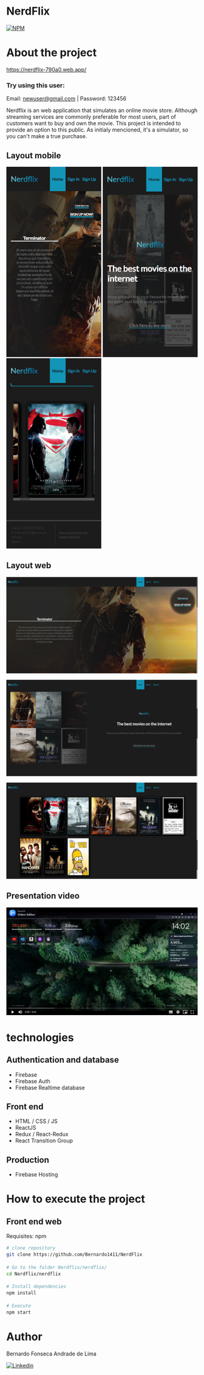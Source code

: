 # NerdFlix
[![NPM](https://img.shields.io/npm/l/react)](https://github.com/Bernardo1411/NerdFlix/blob/master/LICENSE) 

# About the project

https://nerdflix-790a0.web.app/

### Try using this user:
Email: newuser@gmail.com | Password: 123456

Nerdflix is an web application that simulates an online movie store. Although streaming services are commonly preferable for most users, part of customers want to buy and own the movie. This project is intended to provide an option to this public. As initialy mencioned, it's a simulator, so you can't make a true purchase.

## Layout mobile
<img src="https://github.com/Bernardo1411/NerdFlix/blob/master/nerdflix/src/assets/images/pagina_inicial_mobile.png" alt="pagina_inicial_mobile" width="250" height="500" /> <img src="https://github.com/Bernardo1411/NerdFlix/blob/master/nerdflix/src/assets/images/pagina_inicial2_mobile.png" alt="pagina_inicial_mobile" width="250" height="500" /> <img src="https://github.com/Bernardo1411/NerdFlix/blob/master/nerdflix/src/assets/images/pagina_inicial3_mobile.png" alt="pagina_inicial_mobile" width="250" height="500" />

## Layout web
![Web 1](https://github.com/Bernardo1411/NerdFlix/blob/master/nerdflix/src/assets/images/pagina_inicial_web.png)

![Web 2](https://github.com/Bernardo1411/NerdFlix/blob/master/nerdflix/src/assets/images/pagina_inicial2_web.png)

![Web 3](https://github.com/Bernardo1411/NerdFlix/blob/master/nerdflix/src/assets/images/pagina_inicial3_web.png)

## Presentation video

  [![IMAGE ALT TEXT](https://github.com/Bernardo1411/NerdFlix/blob/master/nerdflix/src/assets/images/video_nerdflix_image.png)](https://drive.google.com/file/d/13wuJPRJ-TIxvkgzHfRuOKmh4ZnspHgf1/view?usp=sharing "Nerdflix video") 

# technologies
## Authentication and database
- Firebase
- Firebase Auth
- Firebase Realtime database
## Front end
- HTML / CSS / JS
- ReactJS
- Redux / React-Redux
- React Transition Group
## Production
- Firebase Hosting

# How to execute the project
## Front end web
Requisites: npm

```bash
# clone repository
git clone https://github.com/Bernardo1411/NerdFlix

# Go to the folder Nerdflix/nerdflix/
cd Nerdflix/nerdflix

# Install dependencies
npm install

# Execute
npm start
```

# Author

Bernardo Fonseca Andrade de Lima

[![Linkedin](https://img.shields.io/badge/LinkedIn-0077B5?style=for-the-badge&logo=linkedin&logoColor=white)](https://www.linkedin.com/in/bernardo-fonseca-97926811b/)
